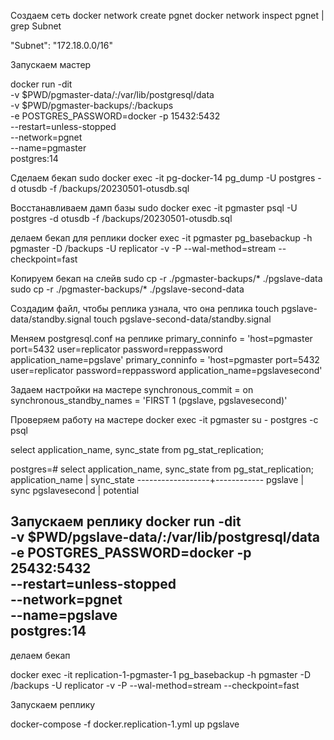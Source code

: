 Создаем сеть
docker network create pgnet
docker network inspect pgnet | grep Subnet

"Subnet": "172.18.0.0/16"

Запускаем мастер

docker run -dit \
-v $PWD/pgmaster-data/:/var/lib/postgresql/data \
-v $PWD/pgmaster-backups/:/backups \
-e POSTGRES_PASSWORD=docker -p 15432:5432 \
--restart=unless-stopped \
--network=pgnet \
--name=pgmaster \
postgres:14

Сделаем бекап
sudo docker exec -it pg-docker-14 pg_dump -U postgres -d otusdb -f /backups/20230501-otusdb.sql

Восстанавливаем дамп базы
sudo docker exec -it pgmaster psql -U postgres -d otusdb -f /backups/20230501-otusdb.sql

делаем бекап для реплики
docker exec -it pgmaster pg_basebackup -h pgmaster -D /backups -U replicator -v -P --wal-method=stream --checkpoint=fast

Копируем бекап на слейв
sudo cp -r ./pgmaster-backups/* ./pgslave-data
sudo cp -r ./pgmaster-backups/* ./pgslave-second-data

Создадим файл, чтобы реплика узнала, что она реплика
touch pgslave-data/standby.signal
touch pgslave-second-data/standby.signal

Меняем postgresql.conf на реплике
primary_conninfo = 'host=pgmaster port=5432 user=replicator password=reppassword application_name=pgslave'
primary_conninfo = 'host=pgmaster port=5432 user=replicator password=reppassword application_name=pgslavesecond'

Задаем настройки на мастере
synchronous_commit = on
synchronous_standby_names = 'FIRST 1 (pgslave, pgslavesecond)'

Проверяем работу на мастере
docker exec -it pgmaster su - postgres -c psql

select application_name, sync_state from pg_stat_replication;

postgres=# select application_name, sync_state from pg_stat_replication;
 application_name | sync_state 
------------------+------------
 pgslave          | sync
 pgslavesecond    | potential

Запускаем реплику
docker run -dit \
-v $PWD/pgslave-data/:/var/lib/postgresql/data \
-e POSTGRES_PASSWORD=docker -p 25432:5432 \
--restart=unless-stopped \
--network=pgnet \
--name=pgslave \
postgres:14
---




делаем бекап

docker exec -it replication-1-pgmaster-1 pg_basebackup -h pgmaster -D /backups -U replicator -v -P --wal-method=stream --checkpoint=fast





Запускаем реплику

docker-compose -f docker.replication-1.yml up pgslave


